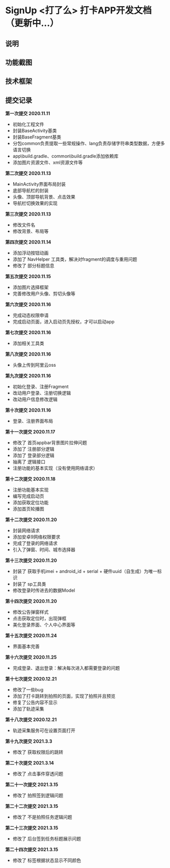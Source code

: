 # SignUp <打了么> 打卡APP开发文档（更新中...）

## 说明

## 功能截图

## 技术框架

## 提交记录
**第一次提交 2020.11.11**
- 初始化工程文件
- 封装BaseActivity基类
- 封装BaseFragment基类
- 分包common负责提取一些常规操作、lang负责存储字符串类型数据，方便多语言切换
- app\build.gradle、common\build.gradle添加依赖库
- 添加图片资源文件、xml资源文件等

**第二次提交 2020.11.13**
- MainActivity界面布局封装
- 底部导航栏的封装
- 头像、顶部导航背景、点击效果
- 导航栏切换效果的实现

**第三次提交 2020.11.13**
- 修改文件名
- 修改背景、布局等

**第四次提交 2020.11.14**
- 添加浮动按钮动画
- 添加了 NavHelper 工具类，解决对fragment的调度与重用问题
- 修改了 部分标题信息

**第五次提交 2020.11.15**
- 添加图片选择框架
- 完善修改用户头像、剪切头像等

**第六次提交 2020.11.16**
- 完成动态权限申请
- 完成启动页面，进入启动页先授权，才可以启动app

**第七次提交 2020.11.16**
- 添加相关工具类

**第八次提交 2020.11.16**
- 头像上传到阿里云oss

**第九次提交 2020.11.16**
- 初始化登录、注册Fragment
- 改动用户登录、注册切换逻辑
- 改动用户信息修改逻辑

**第十次提交 2020.11.16**
- 登录、注册界面布局

**第十一次提交 2020.11.17**
- 修改了 首页appbar背景图片拉伸问题
- 添加了 注册部分逻辑
- 添加了 登录部分逻辑
- 抽离了 逻辑接口
- 注册功能的基本实现（没有使用网络请求）

**第十二次提交 2020.11.18**
- 注册功能基本实现
- 编写完成启动页
- 添加获取定位功能
- 添加首页轮播图

**第十二次提交 2020.11.20**
- 封装网络请求
- 添加安卓9网络权限要求
- 完成了登录的网络请求
- 引入了弹窗、时间、城市选择器

**第十三次提交 2020.11.20**
- 封装了 获取手机imei + android_id + serial + 硬件uuid（自生成）为唯一标识
- 封装了 sp工具类
- 修改登录时传进去的数据Model

**第十四次提交 2020.11.20**
- 修改公告弹窗样式
- 点击获取定位时，出现弹框
- 美化登录界面、个人中心界面等

**第十五次提交 2020.11.24**
- 界面基本完善

**第十六次提交 2020.11.25**
- 完成登录、退出登录：解决每次进入都需要登录的问题

**第十七次提交 2020.12.21**
- 修改了一些bug
- 添加了打卡跳转到拍照的页面，实现了拍照并且预览
- 修复了公告内容不显示
- 添加了轨迹采集

**第十八次提交 2020.12.21**
- 轨迹采集服务可在设置页面打开

**第十九次提交 2021.3.3**
- 修改了 获取权限后的跳转

**第二十次提交 2021.3.14**
- 修改了 点击事件穿透问题

**第二十一次提交 2021.3.15**
- 修改了 拍照签到逻辑问题

**第二十二次提交 2021.3.15**
- 修改了 不是拍照任务逻辑问题

**第二十三次提交 2021.3.15**
- 修改了 后台签到任务标题展示问题

**第二十四次提交 2021.3.15**
- 修改了 标签根据状态显示不同颜色